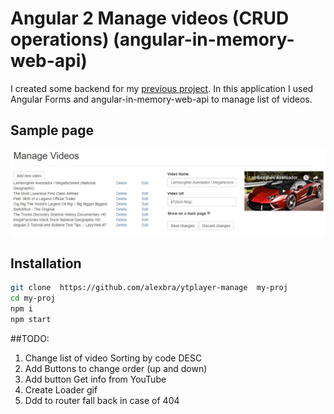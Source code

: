# Angular 2 Manage videos (CRUD operations) (angular-in-memory-web-api)  
I created some backend for my <a href="https://github.com/alexbra/ytplayer">previous project</a>. 
In this application I used Angular Forms and angular-in-memory-web-api to manage list of videos.

## Sample page
![main page](https://github.com/alexbra/ytplayer-manage/blob/master/img/ytplayer_1.JPG "Main page")

## Installation

```bash
git clone  https://github.com/alexbra/ytplayer-manage  my-proj
cd my-proj
npm i 
npm start
```

##TODO:
1. Change list of video Sorting by code DESC
2. Add Buttons to change order (up and down)
3. Add button Get info from YouTube
4. Create Loader gif
5. Ddd to router fall back in case of 404

